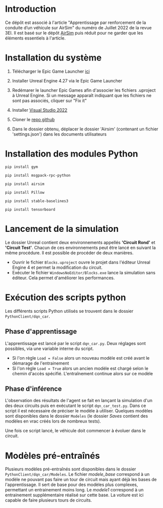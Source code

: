 # Introduction

Ce dépôt est associé à l'article "Apprentissage par renforcement de la conduite d’un véhicule sur AirSim" du numéro de Juillet 2022 de la revue 3EI.
Il est basé sur le dépôt [AirSim](https://github.com/microsoft/AirSim) puis réduit pour ne garder que les éléments essentiels à l'article.

# Installation du système

1. Télécharger le Epic Game Launcher [ici](https://store.epicgames.com/fr/download)

2. Installer Unreal Engine 4.27 via le Epic Game Launcher

3. Redémarer le launcher Epic Games afin d'associer les fichiers .uproject à Unreal Engine. Si un message apparaît indiquant que les fichiers ne sont pas associés, cliquer sur "Fix it"

4. Installer [Visual Studio 2022](https://visualstudio.microsoft.com/fr/vs/)

5. Cloner le [repo github](https://github.com/LudovicDeMatteis/Revue3EI_AirSim) 

6. Dans le dossier obtenu, déplacer le dossier 'Airsim' (contenant un fichier 'settings.json') dans les documents utilisateurs 

# Installation des modules Python
`pip install gym`

`pip install msgpack-rpc-python`

`pip install airsim`

`pip install Pillow`

`pip install stable-baselines3`

`pip install tensorboard`

# Lancement de la simulation
Le dossier Unreal contient deux environnements appellés **'Circuit Rond'** et **'Circuit Test'**. Chacun de ces environnements peut être lancé en suivant la même procédure.
Il est possible de procéder de deux manières. 
* Ouvrir le fichier `Blocks.uproject` ouvre le projet dans l'éditeur Unreal Engine 4 et permet la modification du circuit.
* Exécuter le fichier `WindowsNoEditor/Blocks.exe` lance la simulation sans éditeur. Cela permet d'améliorer les performances.

# Exécution des scripts python
Les différents scripts Python utilisés se trouvent dans le dossier `PythonClient/dqn_car`.
## Phase d'apprentissage
L'apprentissage est lancé par le script `dqn_car.py`. Deux réglages sont possibles, via une variable interne du script. 
* Si l'on règle `Load = False` alors un nouveau modèle est créé avant le démarage de l'entrainement
* Si l'on règle `Load = True` alors un ancien modèle est chargé selon le chemin d'accès spécifié. L'entraînement continue alors sur ce modèle

## Phase d'inférence
L'observation des résultats de l'agent se fait en lançant la simulation d'un des deux circuits puis en exécutant le script `dqn_car_test.py`. Dans ce script il est nécessaire de préciser le modèle à utiliser. Quelques modèles sont disponibles dans le dossier `Modeles` (le dossier *Saves* contient des modèles en vrac créés lors de nombreux tests).

Une fois ce script lancé, le véhicule doit commencer à évoluer dans le circuit.

# Modèles pré-entraînés
Plusieurs modèles pré-entraînés sont disponibles dans le dossier `PythonClient/dqn_car/Modeles`. Le fichier *modele_base* correspond à un modèle ne pouvant pas faire un tour de circuit mais ayant déjà les bases de l'apprentissage. Il sert de base pour des modèles plus complexes, permettant un entrainement moins long. Le *modele1* correspond à un entrainement supplémentaire réalisé sur cette base. La voiture est ici capable de faire plusieurs tours de circuits.
